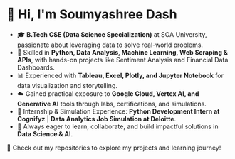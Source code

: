 # 👋 Hi, I'm Soumyashree Dash

* 🎓 **B.Tech CSE (Data Science Specialization)** at SOA University, passionate about leveraging data to solve real-world problems.
* 🐍 Skilled in **Python, Data Analysis, Machine Learning, Web Scraping & APIs**, with hands-on projects like Sentiment Analysis and Financial Data Dashboards.
* 📊 Experienced with **Tableau, Excel, Plotly, and Jupyter Notebook** for data visualization and storytelling.
* ☁️ Gained practical exposure to **Google Cloud, Vertex AI, and Generative AI** tools through labs, certifications, and simulations.
* 💼 Internship & Simulation Experience: **Python Development Intern at Cognifyz** | **Data Analytics Job Simulation at Deloitte**.
* 🌱 Always eager to learn, collaborate, and build impactful solutions in **Data Science & AI**.

🚀 Check out my repositories to explore my projects and learning journey!

<!---
Shree-z/Shree-z is a ✨ special ✨ repository because its `README.md` (this file) appears on your GitHub profile.
You can click the Preview link to take a look at your changes.
--->
